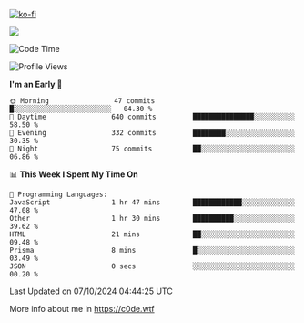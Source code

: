 [![ko-fi](https://ko-fi.com/img/githubbutton_sm.svg)](https://ko-fi.com/Z8Z4Y2LKX)

<a href="https://wakatime.com"><img src="https://wakatime.com/share/@c0dezin/b7f18a7c-ab3a-40b8-8bc7-b1b7bf71f1d6.svg" /></a>

<!--START_SECTION:waka-->
![Code Time](http://img.shields.io/badge/Code%20Time-112%20hrs%2049%20mins-blue)

![Profile Views](http://img.shields.io/badge/Profile%20Views-1-blue)

**I'm an Early 🐤** 

```text
🌞 Morning                47 commits          █░░░░░░░░░░░░░░░░░░░░░░░░   04.30 % 
🌆 Daytime                640 commits         ███████████████░░░░░░░░░░   58.50 % 
🌃 Evening                332 commits         ████████░░░░░░░░░░░░░░░░░   30.35 % 
🌙 Night                  75 commits          ██░░░░░░░░░░░░░░░░░░░░░░░   06.86 % 
```


📊 **This Week I Spent My Time On** 

```text
💬 Programming Languages: 
JavaScript               1 hr 47 mins        ████████████░░░░░░░░░░░░░   47.08 % 
Other                    1 hr 30 mins        ██████████░░░░░░░░░░░░░░░   39.62 % 
HTML                     21 mins             ██░░░░░░░░░░░░░░░░░░░░░░░   09.48 % 
Prisma                   8 mins              █░░░░░░░░░░░░░░░░░░░░░░░░   03.49 % 
JSON                     0 secs              ░░░░░░░░░░░░░░░░░░░░░░░░░   00.20 % 
```


 Last Updated on 07/10/2024 04:44:25 UTC
<!--END_SECTION:waka-->

More info about me in https://c0de.wtf
